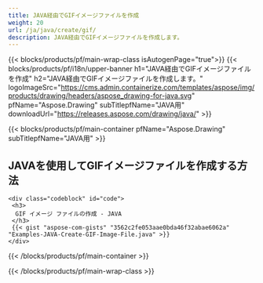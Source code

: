 ```yaml
---
title: JAVA経由でGIFイメージファイルを作成
weight: 20
url: /ja/java/create/gif/
description: JAVA経由でGIFイメージファイルを作成します。
---
```


{{< blocks/products/pf/main-wrap-class isAutogenPage="true">}}
{{< blocks/products/pf/i18n/upper-banner h1="JAVA経由でGIFイメージファイルを作成" h2="JAVA経由でGIFイメージファイルを作成します。" logoImageSrc="https://cms.admin.containerize.com/templates/aspose/img/products/drawing/headers/aspose_drawing-for-java.svg" pfName="Aspose.Drawing" subTitlepfName="JAVA用" downloadUrl="https://releases.aspose.com/drawing/java/" >}}

{{< blocks/products/pf/main-container pfName="Aspose.Drawing" subTitlepfName="JAVA用" >}}

<h2>JAVAを使用してGIFイメージファイルを作成する方法</h2>

    <div class="codeblock" id="code">
     <h3>
      GIF イメージ ファイルの作成 - JAVA
     </h3>
     {{< gist "aspose-com-gists" "3562c2fe053aae0bda46f32abae6062a" "Examples-JAVA-Create-GIF-Image-File.java" >}}
    </div>

{{< /blocks/products/pf/main-container >}}


{{< /blocks/products/pf/main-wrap-class >}}
